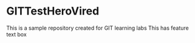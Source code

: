 # GITTestHeroVired
This is a sample repository created for GIT learning labs
This has feature
text
box
